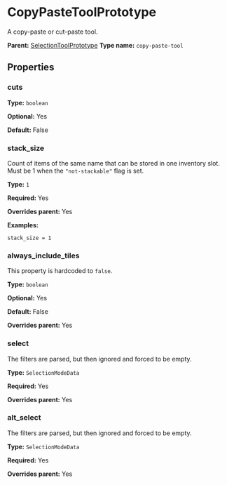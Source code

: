 # CopyPasteToolPrototype

A copy-paste or cut-paste tool.

**Parent:** [SelectionToolPrototype](SelectionToolPrototype.md)
**Type name:** `copy-paste-tool`

## Properties

### cuts

**Type:** `boolean`

**Optional:** Yes

**Default:** False

### stack_size

Count of items of the same name that can be stored in one inventory slot. Must be 1 when the `"not-stackable"` flag is set.

**Type:** `1`

**Required:** Yes

**Overrides parent:** Yes

**Examples:**

```
stack_size = 1
```

### always_include_tiles

This property is hardcoded to `false`.

**Type:** `boolean`

**Optional:** Yes

**Default:** False

**Overrides parent:** Yes

### select

The filters are parsed, but then ignored and forced to be empty.

**Type:** `SelectionModeData`

**Required:** Yes

**Overrides parent:** Yes

### alt_select

The filters are parsed, but then ignored and forced to be empty.

**Type:** `SelectionModeData`

**Required:** Yes

**Overrides parent:** Yes

